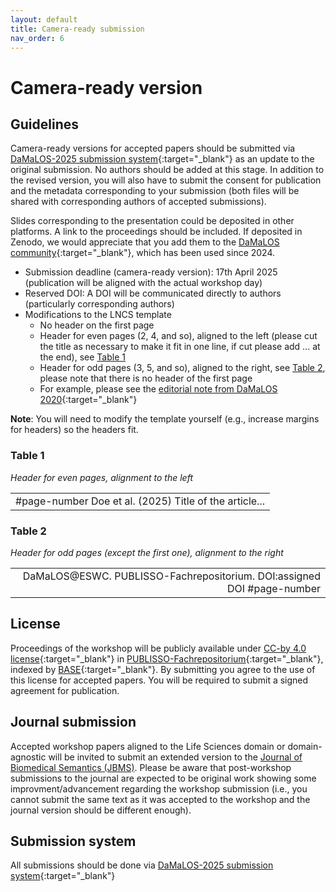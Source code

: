 ```yaml
---
layout: default
title: Camera-ready submission
nav_order: 6
---
```


# Camera-ready version

## Guidelines

Camera-ready versions for accepted papers should be submitted via [DaMaLOS-2025 submission system](https://app.oxfordabstracts.com/stages/77706/submitter){:target="_blank"} as an update to the original submission. No authors should be added at this stage. In addition to the revised version, you will also have to submit the consent for publication and the metadata corresponding to your submission (both files will be shared with corresponding authors of accepted submissions).

Slides corresponding to the presentation could be deposited in other platforms. A link to the proceedings should be included. If deposited in Zenodo, we would appreciate that you add them to the [DaMaLOS community](https://zenodo.org/communities/damalos){:target="_blank"}, which has been used since 2024. 

* Submission deadline (camera-ready version): 17th April 2025 (publication will be aligned with the actual workshop day)
* Reserved DOI: A DOI will be communicated directly to authors (particularly corresponding authors)
* Modifications to the LNCS template
  * No header on the first page
  * Header for even pages (2, 4, and so), aligned to the left (please cut the title as necessary to make it fit in one line, if cut please add ... at the end), see [Table 1](#table-1)
  * Header for odd pages (3, 5, and so), aligned to the right, see [Table 2](#table-2), please note that there is no header of the first page
  * For example, please see the [editorial note from DaMaLOS 2020](https://repository.publisso.de/resource/frl:6424220/data){:target="_blank"}

**Note**: You will need to modify the template yourself (e.g., increase margins for headers) so the headers fit.

### Table 1

_Header for even pages, alignment to the left_

<table >
  <tr>
    <td style="text-align:left">#page-number Doe et al. (2025) Title of the article...</td>
  </tr>
</table>

### Table 2

_Header for odd pages (except the first one), alignment to the right_

<table >
  <tr>
    <td style="text-align:right">DaMaLOS@ESWC. PUBLISSO-Fachrepositorium. DOI:assigned DOI #page-number</td>
  </tr>
</table>

## License

Proceedings of the workshop will be publicly available under [CC-by 4.0 license](https://creativecommons.org/licenses/by/4.0/){:target="_blank"} in [PUBLISSO-Fachrepositorium](https://repository.publisso.de/){:target="_blank"}, indexed by [BASE](https://www.base-search.net/){:target="_blank"}. By submitting you agree to the use of this license for accepted papers. You will be required to submit a signed agreement for publication.

## Journal submission

Accepted workshop papers aligned to the Life Sciences domain or domain-agnostic will be invited to submit an extended version to the [Journal of Biomedical Semantics (JBMS)](./jbms). Please be aware that post-workshop submissions to the journal are expected to be original work showing some improvment/advancement regarding the workshop submission (i.e., you cannot submit the same text as it was accepted to the workshop and the journal version should be different enough).

## Submission system

All submissions should be done via [DaMaLOS-2025 submission system](https://app.oxfordabstracts.com/stages/77706/submitter){:target="_blank"}
